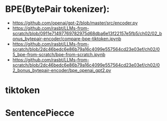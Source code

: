 



# BPE(BytePair tokenizer): 

* https://github.com/openai/gpt-2/blob/master/src/encoder.py
* https://github.com/rasbt/LLMs-from-scratch/blob/0911e71497769782975d68dba6e13f22157e5fb5/ch02/02_bonus_bytepair-encoder/compare-bpe-tiktoken.ipynb
* https://github.com/rasbt/LLMs-from-scratch/blob/2dc46bedc6e86b79a16c4099e557564cd23e03ef/ch02/05_bpe-from-scratch/bpe-from-scratch.ipynb
* https://github.com/rasbt/LLMs-from-scratch/blob/2dc46bedc6e86b79a16c4099e557564cd23e03ef/ch02/02_bonus_bytepair-encoder/bpe_openai_gpt2.py


# tiktoken



# SentencePiecce